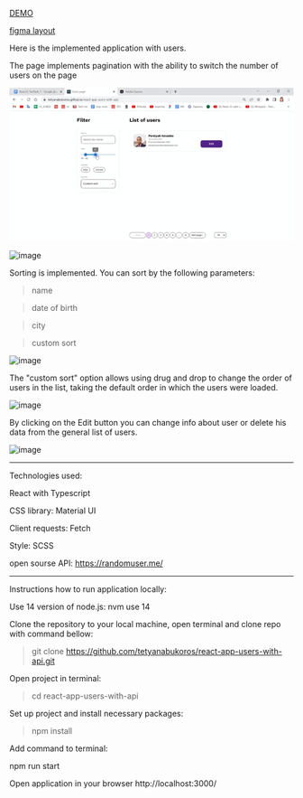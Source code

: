 [DEMO](https://tetyanabukoros.github.io/react-app-users-with-api/)

[figma layout](https://www.figma.com/file/6CtZMvk3OVl7k9OV9CTugo/Test-task?node-id=0%3A1)

Here is the implemented application with users.

The page implements pagination with the ability to switch the number of users on the page

<img src="public/IMG_9701_MP4_AdobeExpress.gif">


![image](https://user-images.githubusercontent.com/94980714/197724558-6593127b-448b-4d18-9956-728c67b5a180.png)

Sorting is implemented.
You can sort by the following parameters:
>name

>date of birth

>city

>custom sort

![image](https://user-images.githubusercontent.com/94980714/197725543-4ff9ee85-933a-4c09-b504-cb0ace0681f8.png)

The "custom sort" option allows using drug and drop to change the order of users in the list, taking the default order in which the users were loaded.

![image](https://user-images.githubusercontent.com/94980714/197726619-48484d0b-83bd-4924-b10c-9bdbb28b2954.png)

By clicking on the Edit button you can change info about user or delete his data from the general list of users.

![image](https://user-images.githubusercontent.com/94980714/197780532-ab5f8537-2654-4d5d-a714-116b12cf63e5.png)

-----------------

Technologies used:

React with Typescript

CSS library: Material UI

Client requests: Fetch

Style: SCSS

open sourse API: https://randomuser.me/

--------------------

Instructions how to run application locally:

Use 14 version of node.js:
nvm use 14

Clone the repository to your local machine, open terminal and clone repo with command bellow:

>git clone https://github.com/tetyanabukoros/react-app-users-with-api.git

Open project in terminal:

>cd react-app-users-with-api

Set up project and install necessary packages:

>npm install

Add command to terminal:
>
npm run start


Open application in your browser http://localhost:3000/
